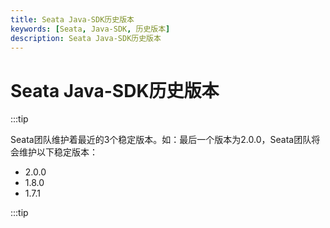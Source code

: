 ```yaml
---
title: Seata Java-SDK历史版本
keywords: [Seata, Java-SDK, 历史版本]
description: Seata Java-SDK历史版本
---
```



# Seata Java-SDK历史版本

:::tip

Seata团队维护着最近的3个稳定版本。如：最后一个版本为2.0.0，Seata团队将会维护以下稳定版本：

- 2.0.0
- 1.8.0
- 1.7.1

:::tip

